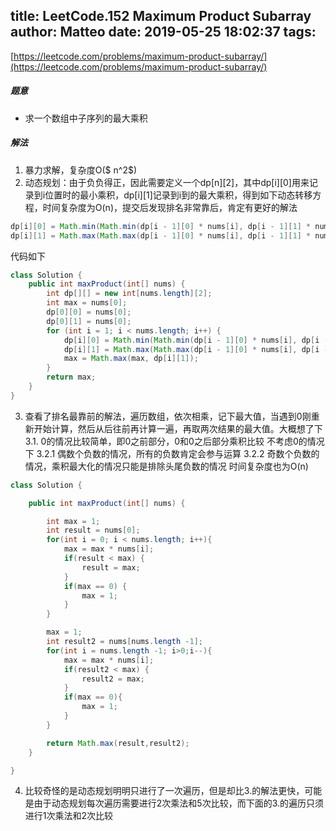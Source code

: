 title: LeetCode.152 Maximum Product Subarray
author: Matteo
date: 2019-05-25 18:02:37
tags:
---
[https://leetcode.com/problems/maximum-product-subarray/](https://leetcode.com/problems/maximum-product-subarray/)
##### 题意
* 求一个数组中子序列的最大乘积
##### 解法
1. 暴力求解，复杂度O($ n^2$)
2. 动态规划：由于负负得正，因此需要定义一个dp[n][2]，其中dp[i][0]用来记录到i位置时的最小乘积，dp[i][1]记录到i到的最大乘积，得到如下动态转移方程，时间复杂度为O(n)，提交后发现排名非常靠后，肯定有更好的解法
```java
dp[i][0] = Math.min(Math.min(dp[i - 1][0] * nums[i], dp[i - 1][1] * nums[i]), nums[i]);
dp[i][1] = Math.max(Math.max(dp[i - 1][0] * nums[i], dp[i - 1][1] * nums[i]), nums[i]);
```
代码如下
```java
class Solution {
    public int maxProduct(int[] nums) {
        int dp[][] = new int[nums.length][2];
        int max = nums[0];
        dp[0][0] = nums[0];
        dp[0][1] = nums[0];
        for (int i = 1; i < nums.length; i++) {
            dp[i][0] = Math.min(Math.min(dp[i - 1][0] * nums[i], dp[i - 1][1] * nums[i]), nums[i]);
            dp[i][1] = Math.max(Math.max(dp[i - 1][0] * nums[i], dp[i - 1][1] * nums[i]), nums[i]);
            max = Math.max(max, dp[i][1]);
        }
        return max;
    }
}
```
3. 查看了排名最靠前的解法，遍历数组，依次相乘，记下最大值，当遇到0刚重新开始计算，然后从后往前再计算一遍，再取两次结果的最大值。大概想了下
  3.1. 0的情况比较简单，即0之前部分，0和0之后部分乘积比较
  不考虑0的情况下
  3.2.1 偶数个负数的情况，所有的负数肯定会参与运算
  3.2.2 奇数个负数的情况，乘积最大化的情况只能是排除头尾负数的情况
时间复杂度也为O(n)
```java
class Solution {

    public int maxProduct(int[] nums) {

        int max = 1;
        int result = nums[0];
        for(int i = 0; i < nums.length; i++){
            max = max * nums[i];
            if(result < max) {
                result = max;
            }
            if(max == 0) {
                max = 1;
            }
        }

        max = 1;
        int result2 = nums[nums.length -1];
        for(int i = nums.length -1; i>0;i--){
            max = max * nums[i];
            if(result2 < max) {
                result2 = max;
            }
            if(max == 0){
                max = 1;
            }
        }

        return Math.max(result,result2);
    }

}
```
4. 比较奇怪的是动态规划明明只进行了一次遍历，但是却比3.的解法更快，可能是由于动态规划每次遍历需要进行2次乘法和5次比较，而下面的3.的遍历只须进行1次乘法和2次比较